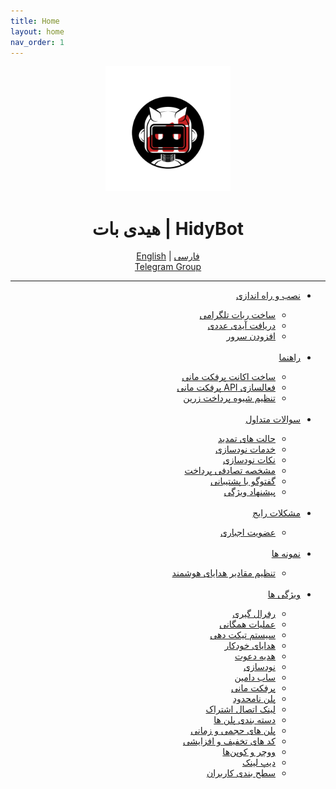 ```yaml
---
title: Home
layout: home
nav_order: 1
---
```


<head>
    <meta charset="utf-8">
    <link rel="stylesheet" href="https://b3h1z.github.io/HidyBot-Docs/assets/css/style.css">
</head>


<p align="center">
  <a href="https://b3h1z.github.io/HidyBot-Docs/" target="_blank" rel="noopener noreferrer">
    <img width="200" height="200" src="https://github.com/B3H1Z/Hiddify-Telegram-Bot/blob/main/Screenshots/icon.png?raw=True" alt="Hidy Bot">
  </a>
</p>
<h1 style="text-align: center;">
هیدی بات | HidyBot
</h1>
<p align="center">
  <a href="https://b3h1z.github.io/HidyBot-Docs/">English</a> |
  <a href="https://b3h1z.github.io/HidyBot-Docs/">فارسی</a>
<br>
  <a href="https://t.me/HidyBotGroup">Telegram Group</a>
</p>

***

<div dir="rtl">
<ul>
  <li><a href="https://b3h1z.github.io/HidyBot-Docs/docs/installation/install.html">نصب و راه اندازی</a></li>
  <ul>
    <li><a href="https://b3h1z.github.io/HidyBot-Docs/docs/installation/create-bot.html">ساخت ربات تلگرامی</a></li>
    <li><a href="https://b3h1z.github.io/HidyBot-Docs/docs/installation/numberic-id.html">دریافت آیدی عددی</a></li>
    <li><a href="https://b3h1z.github.io/HidyBot-Docs/docs/installation/add-server.html">افزودن سرور</a></li>
  </ul>
<br>
  <li><a href="">راهنما</a></li>
  <ul>
    <li><a href="https://b3h1z.github.io/HidyBot-Docs/docs/guide/perfectmoney_create_account.html">ساخت اکانت پرفکت مانی</a></li>
    <li><a href="https://b3h1z.github.io/HidyBot-Docs/docs/guide/perfectmoney_enable_api.html">فعالسازی API پرفکت مانی</a></li>
    <li><a href="https://b3h1z.github.io/HidyBot-Docs/docs/guide/zarin_add_product.html">تنظیم شیوه پرداخت زرین</a></li>
  </ul>
<br>
  <li><a href="">سوالات متداول</a></li>
  <ul>
    <li><a href="https://b3h1z.github.io/HidyBot-Docs/docs/faq/customer-support-tips.html">حالت های تمدید</a></li>
    <li><a href="https://b3h1z.github.io/HidyBot-Docs/docs/faq/node-server_tips.html">خدمات نودسازی</a></li>
    <li><a href="https://b3h1z.github.io/HidyBot-Docs/docs/faq/offer_features.html">نکات نودسازی</a></li>
    <li><a href="https://b3h1z.github.io/HidyBot-Docs/docs/faq/random_payment_identifier.html">مشخصه تصادفی پرداخت</a></li>
    <li><a href="https://b3h1z.github.io/HidyBot-Docs/docs/faq/renewal_types.html">گفتوگو با پشتیبانی</a></li>
    <li><a href="https://b3h1z.github.io/HidyBot-Docs/docs/faq/nodes_extra_service.html">پیشنهاد ویژگی</a></li>
  </ul>
<br>
  <li><a href="">مشکلات رایج</a></li>
  <ul>
    <li><a href="https://b3h1z.github.io/HidyBot-Docs/docs/common-issues/force_join.html">عضویت اجباری</a></li>
  </ul>
<br>
  <li><a href="">نمونه ها</a></li>
  <ul>
    <li><a href="https://b3h1z.github.io/HidyBot-Docs/docs/examples/automatic_rewards.html">تنظیم مقادیر هدایای هوشمند</a></li>
  </ul>
<br>
  <li><a href="">ویژگی ها</a></li>
  <ul>
    <li><a href="https://b3h1z.github.io/HidyBot-Docs/docs/features/referral_link.html">رفرال گیری</a></li>
    <li><a href="https://b3h1z.github.io/HidyBot-Docs/docs/features/bulk_user_actions.html">عملیات همگانی</a></li>
    <li><a href="https://b3h1z.github.io/HidyBot-Docs/docs/features/advanced_ticketing.html">سیستم تیکت دهی</a></li>
    <li><a href="https://b3h1z.github.io/HidyBot-Docs/docs/features/automatic_rewards.html">هدایای خودکار</a></li>
    <li><a href="https://b3h1z.github.io/HidyBot-Docs/docs/features/invite_gift.html">هدیه دعوت</a></li>
    <li><a href="https://b3h1z.github.io/HidyBot-Docs/docs/features/multi-server_nodes.html">نودسازی</a></li>
    <li><a href="https://b3h1z.github.io/HidyBot-Docs/docs/features/subdomain_support.html">ساب دامین</a></li>
    <li><a href="https://b3h1z.github.io/HidyBot-Docs/docs/features/perfect_money_voucher.html">پرفکت مانی</a></li>
    <li><a href="https://b3h1z.github.io/HidyBot-Docs/docs/features/unlimited_volume_plans.html">پلن نامحدود</a></li>
    <li><a href="https://b3h1z.github.io/HidyBot-Docs/docs/features/link_subscription.html">لینک اتصال اشتراک</a></li>
    <li><a href="https://b3h1z.github.io/HidyBot-Docs/docs/features/categorize_plans.html">دسته بندی پلن ها</a></li>
    <li><a href="https://b3h1z.github.io/HidyBot-Docs/docs/features/time_size_based_plans.html">پلن های حجمی و زمانی</a></li>
    <li><a href="https://b3h1z.github.io/HidyBot-Docs/docs/features/discount_and_top-up_codes.html">کد های تخفیف و افزایشی</a></li>
    <li><a href="https://b3h1z.github.io/HidyBot-Docs/docs/features/vouchers_and_coupons.html">ووچر و کوپن‌ها</a></li>
    <li><a href="https://b3h1z.github.io/HidyBot-Docs/docs/features/deep_link.html">دیپ لینک</a></li>
    <li><a href="https://b3h1z.github.io/HidyBot-Docs/docs/features/user_leveling.html">سطح بندی کاربران</a></li>
  </ul>
</ul>
</div>
